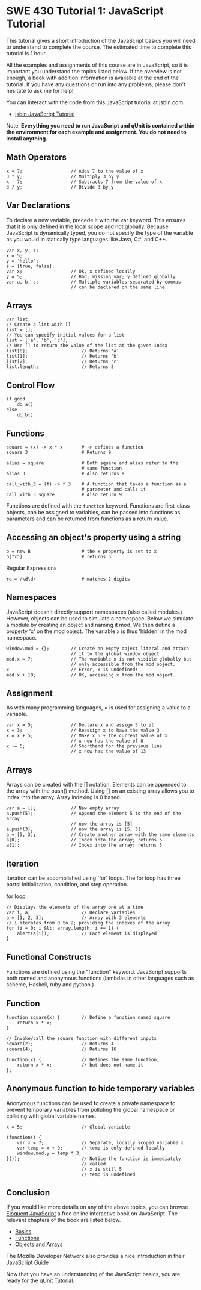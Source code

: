 SWE 430 Tutorial 1:  JavaScript Tutorial
========================================================================

This tutorial gives a short introduction of the JavaScript basics you will need to understand to complete the course.  The estimated time to complete this tutorial is 1 hour.

All the examples and assignments of this course are in JavaScript, so it is important you understand the topics listed below.  If the overview is not enough, a book with addition information is available at the end of the tutorial.  If you have any questions or run into any problems, please don't hesitate to ask me for help!

You can interact with the code from this JavaScript tutorial at jsbin.com:

- [jsbin JavaScript Tutorial](http://jsbin.com/swe430_javascript_tutorial/latest/edit?javascript,console)


Note:  **Everything you need to run JavaScript and qUnit is contained within the environment for each example and assignment.  You do not need to install anything.**



Math Operators
--------------

    x + 7;                  // Adds 7 to the value of x
    3 * y;                  // Multiply 3 by y
    x - 7;                  // Subtracts 7 from the value of x
    3 / y;                  // Divide 3 by y


Var Declarations
----------------

To declare a new variable, precede it with the var keyword.  This ensures that it is only defined in the local scope and not globally.  Because  JavaScript is dynamically typed, you do not specify the type of the variable as you would in statically type languages like Java, C#, and C++.

    var x, y, z;
    x = 5;
    y = 'hello';
    z = [true, false];
    var x;                  // Ok, x defined locally
    y = 5;                  // Bad; missing var; y defined globally
    var a, b, c;            // Multiple variables separated by commas 
                            // can be declared on the same line


Arrays
------
    
    var list;
    // Create a list with []
    list = [];
    // You can specify initial values for a list
    list = ['a', 'b', 'c'];
    // Use [] to return the value of the list at the given index
    list[0];                    // Returns 'a'
    list[1];                    // Returns 'b'
    list[2];                    // Returns 'c'
    list.length;                // Returns 3


Control Flow
------------

    if good
        do_a()
    else
        do_b()


Functions
---------

    square = (x) -> x * x       # -> defines a function
    square 3                    # Returns 9

    alias = square              # Both square and alias refer to the 
                                # same function
    alias 3                     # Also returns 9

    call_with_3 = (f) -> f 3    # A function that takes a function as a
                                # parameter and calls it
    call_with_3 square          # Also return 9

Functions are defined with the `function` keyword.  Functions are first-class objects, can be assigned to variables, can be passed into functions as parameters and can be returned from functions as a return value.


Accessing an object's property using a string
---------------------------------------------

    b = new B                   # the x property is set to x
    b["x"]                      # returns 5

Regular Expressions

    re = /\d\d/                 # matches 2 digits


Namespaces
----------

JavaScript doesn't directly support namespaces (also called modules.)  However, objects can be used to simulate a namespace.  Below we simulate a module by creating an object and naming it mod.  We then define a property 'x' on the mod object.  The variable x is thus 'hidden' in the mod namespace.

    window.mod = {};        // Create an empty object literal and attach 
                            // it to the global window object
    mod.x = 7;              // The variable x is not visible globally but 
                            // only accessible from the mod object.
    x                       // Error, x is undefined!
    mod.x + 10;             // OK, accessing x from the mod object.


Assignment
---------------------

As with many programming languages, = is used for assigning a value to a variable.

    var x = 5;              // Declare x and assign 5 to it
    x = 3;                  // Reassign x to have the value 3
    x = x + 5;              // Make x 5 + the current value of x
                            // x now has the value of 8
    x += 5;                 // Shorthand for the previous line 
                            // x now has the value of 13


Arrays
------

Arrays can be created with the [] notation.  Elements can be appended to the array with the push() method.  Using [] on an existing array allows you to index into the array.  Array indexing is 0 based.

    var a = [];             // New empty array
    a.push(5);              // Append the element 5 to the end of the array
                            // now the array is [5]
    a.push(3);              // now the array is [5, 3]
    a = [5, 3];             // Create another array with the same elements
    a[0];                   // Index into the array; returns 5
    a[1];                   // Index into the array; returns 3


Iteration
---------

Iteration can be accomplished using 'for' loops.  The for loop has three parts:  initialization, condition, and step operation.

for loop

    // Displays the elements of the array one at a time
    var i, a;                   // Declare variables
    a = [1, 2, 3];              // Array with 3 elements
    // i iterates from 0 to 2; providing the indexes of the array
    for (i = 0; i &lt; array.length; i += 1) {
        alert(a[i]);            // Each element is displayed
    }


Functional Constructs
---------------------

Functions are defined using the "function" keyword.  JavaScript supports both named and anonymous functions (lambdas in other languages such as scheme, Haskell, ruby and python.)


Function
--------

    function square(x) {        // Define a function named square
        return x * x;
    }

    // Invoke/call the square function with different inputs
    square(2);                  // Returns 4
    square(4);                  // Returns 16

    function(x) {               // Defines the same function, 
        return x * x;           // but does not name it
    };



Anonymous function to hide temporary variables
---------------------------------------------

Anonymous functions can be used to create a private namespace to prevent temporary variables from polluting the global namespace or colliding with global variable names.

    x = 5;                      // Global variable

    (function() {
        var x = 7;              // Separate, locally scoped variable x
        var temp = x + 9;       // temp is only defined locally
        window.mod.y = temp * 3;
    }());                       // Notice the function is immediately 
                                // called
                                // x is still 5
                                // temp is undefined


Conclusion
----------

If you would like more details on any of the above topics, you can
browse 
[Eloquent JavaScript](http://eloquentjavascript.net/contents.html)
a free online interactive book on JavaScript.
The relevant chapters of the book are listed below.

- [Basics](http://eloquentjavascript.net/chapter2.html)
- [Functions](http://eloquentjavascript.net/chapter3.html)
- [Objects and Arrays](http://eloquentjavascript.net/chapter4.html)

The Mozilla Developer Network also provides a nice introduction in their [JavaScript Guide](https://developer.mozilla.org/en-US/docs/Web/JavaScript/Guide)

Now that you have an understanding of the JavaScript basics, you are ready for the [qUnit Tutorial](qunit-tutorial.html).

